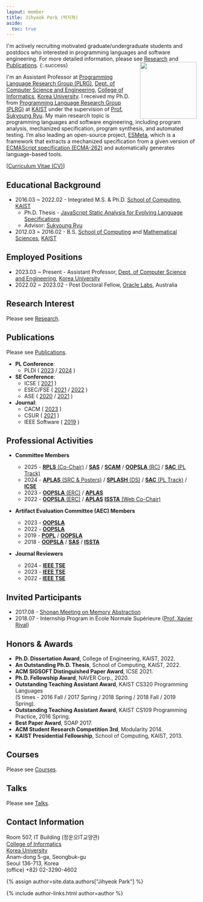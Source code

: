 ```yaml
---
layout: member
title: Jihyeok Park (박지혁)
aside:
  toc: true
---
```

I'm actively recruiting motivated graduate/undergraduate students and
postdocs who interested in programming languages and software engineering.
For more detailed information, please see [Research](/research) and
[Publications](/publications).
{:.success}
<img src="/assets/images/members/jihyeok.park.jpg"
align="right" style="margin-left: 1em" width="150em">

I'm an Assistant Professor at [Programming Language Research Group
(PLRG)](/), [Dept. of Computer Science and Engineering](https://cs.korea.ac.kr),
[College of Informatics](https://info.korea.edu), [Korea
University](https://www.korea.ac.kr). I received my Ph.D. from [Programming
Language Research Group (PLRG)](https://plrg.kaist.ac.kr) at
[KAIST](https://www.kaist.ac.kr) under the supervision of [Prof. Sukyoung
Ryu](https://plrg.kaist.ac.kr/ryu). My main research topic is programming
languages and software engineering, including program analysis, mechanized
specification, program synthesis, and automated testing. I’m also leading an
open-source project, [ESMeta](https://github.com/es-meta/esmeta), which is a
framework that extracts a mechanized specification from a given version of
[ECMAScript specification (ECMA-262)](https://tc39.es/ecma262/) and
automatically generates language-based tools.

[[Curriculum Vitae (CV)](/assets/data/cv/cv_jihyeok_park.pdf)]


## Educational Background

- 2016.03 ~ 2022.02 - Integrated M.S. & Ph.D. [School of Computing](https://cs.kaist.ac.kr/), [KAIST](https://www.kaist.ac.kr/kr/)
  - Ph.D. Thesis - [JavaScript Static Analysis for Evolving Language Specifications](/assets/data/publication/thesis22-park.pdf)
  - Advisor: [Sukyoung Ryu](https://plrg.kaist.ac.kr/ryu)
- 2012.03 ~ 2016.02 - B.S. [School of Computing](https://cs.kaist.ac.kr/) and [Mathematical Sciences](https://mathsci.kaist.ac.kr), [KAIST](https://www.kaist.ac.kr/kr/)


## Employed Positions
- 2023.03 ~ Present - Assistant Professor, [Dept. of Computer Science and Engineering](https://cs.korea.ac.kr), [Korea University](https://www.korea.ac.kr)
- 2022.02 ~ 2023.02 - Post Doctoral Fellow, [Oracle Labs](https://labs.oracle.com), Australia


## Research Interest

Please see [Research](/research).


## Publications

Please see [Publications](/publications).

- **PL Conference**:
  - PLDI (
      [2023](https://doi.org/10.1145/3591240) /
      [2024](https://doi.org/10.1145/3656464)
    )
- **SE Conference**:
  - ICSE (
      [2021](https://doi.org/10.1109/ICSE43902.2021.00015)
    )
  - ESEC/FSE (
      [2021](https://doi.org/10.1145/3468264.3468556) /
      [2022](https://doi.org/10.1145/3540250.3549097)
    )
  - ASE (
      [2020](https://doi.org/10.1145/3324884.3416632) /
      [2021](https://doi.org/10.1109/ASE51524.2021.9678781)
    )
- **Journal**:
  - CACM (
      [2023](https://doi.org/10.1145/3624723)
    )
  - CSUR (
      [2021](https://doi.org/10.1145/3464457)
    )
  - IEEE Software (
      [2019](https://doi.org/10.1109/MS.2018.110113408)
    )


## Professional Activities

- **Committee Members**
  - 2025 -
    [**RPLS** (Co-Chair)](https://pldi25.sigplan.org/home/rpls-2025) /
    [**SAS**](https://2025.splashcon.org/home/sas-2025) /
    [**SCAM**](https://conf.researchr.org/home/scam-2025) /
    [**OOPSLA** (RC)](https://2025.splashcon.org/track/OOPSLA) /
    [**SAC** (PL Track)](https://www.sigapp.org/sac/sac2025)
  - 2024 -
    [**APLAS** (SRC & Posters)](https://conf.researchr.org/track/aplas-2024/src-and-posters%3F) /
    [**SPLASH** (DS)](https://2024.splashcon.org/track/splash-2024-Doctoral-Symposium) /
    [**SAC** (PL Track)](https://www.sigapp.org/sac/sac2024) /
    [**ICSE**](https://conf.researchr.org/home/icse-2024)
  - 2023 -
    [**OOPSLA** (ERC)](https://2023.splashcon.org/track/splash-2023-oopsla) /
    [**APLAS**](https://conf.researchr.org/home/aplas-2023)
  - 2022 -
    [**OOPSLA** (ERC)](https://2023.splashcon.org/track/splash-2022-oopsla) /
    [**APLAS**](https://conf.researchr.org/home/aplas-2022)
    [**ISSTA** (Web Co-Chair)](https://conf.researchr.org/home/issta-2022)

- **Artifact Evaluation Committee (AEC) Members**
  - 2023 -
    [**OOPSLA**](https://2023.splashcon.org/track/splash-2023-oopsla)
  - 2022 -
    [**OOPSLA**](https://2023.splashcon.org/track/splash-2022-oopsla)
  - 2019 -
    [**POPL**](https://popl19.sigplan.org/track/POPL-2019-Research-Papers) /
    [**OOPSLA**](https://conf.researchr.org/track/splash-2019/splash-2019-oopsla)
  - 2018 -
    [**OOPSLA**](https://conf.researchr.org/track/splash-2018/splash-2018-OOPSLA) /
    [**SAS**](https://staticanalysis.org/sas2018/sas2018.html) /
    [**ISSTA**](https://conf.researchr.org/home/issta-2018)

- **Journal Reviewers**
  - 2024 -
    [**IEEE TSE**](https://doi.org/10.1109/TSE.2024.3525202)
  - 2023 -
    [**IEEE TSE**](https://doi.org/10.1109/TSE.2023.3348716)
  - 2022 -
    [**IEEE TSE**](https://www.computer.org/digital-library/journals/ts/2022-reviewer-thanks)


## Invited Participants
- 2017.08 - [Shonan Meeting on Memory Abstraction](https://shonan.nii.ac.jp/archives/seminar/108/)
- 2018.07 - Internship Program in École Normale Supérieure ([Prof. Xavier Rival](https://www.di.ens.fr/~rival/))


## Honors & Awards
- **Ph.D. Dissertation Award**, College of Engineering, KAIST, 2022.
- **An Outstanding Ph.D. Thesis**, School of Computing, KAIST, 2022.
- **ACM SIGSOFT Distinguished Paper Award**, ICSE 2021.
- **Ph.D. Fellowship Award**, NAVER Corp., 2020.
- **Outstanding Teaching Assistant Award**, KAIST CS320 Programming Languages <br>
  (5 times - 2016 Fall / 2017 Spring / 2018 Spring / 2018 Fall / 2019 Spring).
- **Outstanding Teaching Assistant Award**, KAIST CS109 Programming Practice, 2016 Spring.
- **Best Paper Award**, SOAP 2017.
- **ACM Student Research Competition 3rd**, Modularity 2014.
- **KAIST Presidential Fellowship**, School of Computing, KAIST, 2013.


## Courses
Please see [Courses](/courses).


## Talks
Please see [Talks](/talks).


## Contact Information

Room 507, IT Building (정운오IT교양관)<br>
[College of Informatics](https://info.korea.ac.kr/) <br>
[Korea University](https://www.korea.ac.kr/) <br>
Anam-dong 5-ga, Seongbuk-gu <br>
Seoul 136-713, Korea <br>
(office) +82) 02-3290-4602

<!-- include author links -->
{% assign author=site.data.authors["Jihyeok Park"] %}
<div>{% include author-links.html author=author %}</div>
